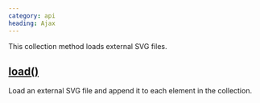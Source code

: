 ```yaml
--- 
category: api
heading: Ajax
---
```


This collection method loads external SVG files.


## [load()](/api/load/)

Load an external SVG file and append it to each element in the collection.